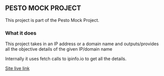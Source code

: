 ## PESTO MOCK PROJECT

This project is part of the Pesto Mock Project. 

### What it does 

This project takes in an IP address or a domain name and outputs/provides all the objective details of the given IP/domain name

Internally it uses fetch calls to ipinfo.io to get all the details. 

[Site live link](ip-address-tracker-rajarshi.netlify.app)
